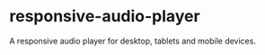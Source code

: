 responsive-audio-player
=======================

A responsive audio player for desktop, tablets and mobile devices.
